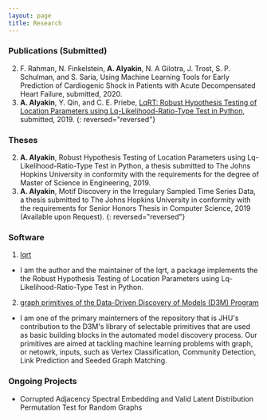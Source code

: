 ```yaml
---
layout: page
title: Research
---
```

### Publications (Submitted)

2. F. Rahman, N. Finkelstein, **A. Alyakin**, N. A Gilotra, J. Trost, S. P. Schulman, and S. Saria, Using Machine Learning Tools for Early Prediction of Cardiogenic Shock in Patients with Acute Decompensated Heart Failure, submitted, 2020.
1. **A. Alyakin**, Y. Qin, and  C. E. Priebe, [LqRT: Robust Hypothesis Testing of Location Parameters using Lq-Likelihood-Ratio-Type Test in Python](https://arxiv.org/abs/1911.11922), submitted, 2019.
{: reversed="reversed"}

### Theses
2. **A. Alyakin**, Robust Hypothesis Testing of Location Parameters using Lq-Likelihood-Ratio-Type Test in Python, a thesis submitted to The Johns Hopkins University in conformity with the requirements for the degree of Master of Science in Engineering, 2019.
1. **A. Alyakin**, Motif Discovery in the Irregulary Sampled Time Series Data, a thesis submitted to The Johns Hopkins University in conformity with the requirements for Senior Honors Thesis in Computer Science, 2019 (Available upon Request).
{: reversed="reversed"}

### Software
1. [lqrt](https://github.com/alyakin314/lqrt)
  - I am the author and the maintainer of the lqrt, a package implements the
    the Robust Hypothesis Testing of Location Parameters using
    Lq-Likelihood-Ratio-Type Test in Python.
2. [graph primitives of the Data-Driven Discovery of Models (D3M) Program](https://github.com/neurodata/primitives-interfaces)
  - I am one of the primary mainterners of the repository that is JHU's
    contribution to the D3M's library of selectable primitives that are used as
    basic building blocks in the automated model discovery process.
    Our primitives are aimed at tackling machine learning problems with graph,
    or netowrk, inputs, such as Vertex Classification, Community Detection,
    Link Prediction and Seeded Graph Matching.

### Ongoing Projects
- Corrupted Adjacency Spectral Embedding and Valid Latent Distribution Permutation Test for Random Graphs


